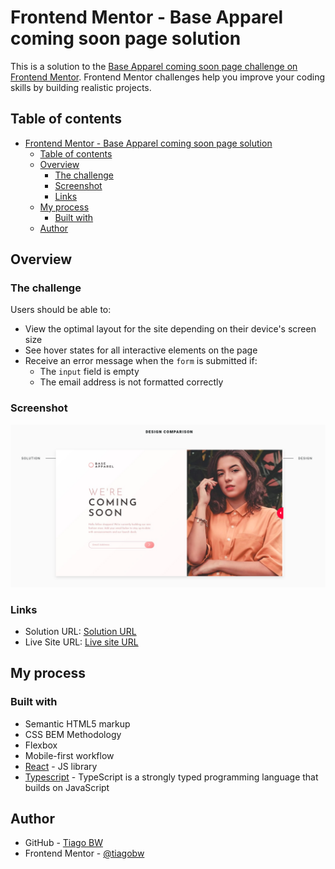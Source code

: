 # Frontend Mentor - Base Apparel coming soon page solution

This is a solution to the [Base Apparel coming soon page challenge on Frontend Mentor](https://www.frontendmentor.io/challenges/base-apparel-coming-soon-page-5d46b47f8db8a7063f9331a0). Frontend Mentor challenges help you improve your coding skills by building realistic projects.

## Table of contents

- [Frontend Mentor - Base Apparel coming soon page solution](#frontend-mentor---base-apparel-coming-soon-page-solution)
  - [Table of contents](#table-of-contents)
  - [Overview](#overview)
    - [The challenge](#the-challenge)
    - [Screenshot](#screenshot)
    - [Links](#links)
  - [My process](#my-process)
    - [Built with](#built-with)
  - [Author](#author)

## Overview

### The challenge

Users should be able to:

- View the optimal layout for the site depending on their device's screen size
- See hover states for all interactive elements on the page
- Receive an error message when the `form` is submitted if:
  - The `input` field is empty
  - The email address is not formatted correctly

### Screenshot

![](./screenshot.png)

### Links

- Solution URL: [Solution URL](https://github.com/tiagobw/base-apparel-coming-soon)
- Live Site URL: [Live site URL](https://base-apparel-coming-soon-frontendmentor-challenge.netlify.app/)

## My process

### Built with

- Semantic HTML5 markup
- CSS BEM Methodology
- Flexbox
- Mobile-first workflow
- [React](https://reactjs.org/) - JS library
- [Typescript](https://www.typescriptlang.org/) - TypeScript is a strongly typed programming language that builds on JavaScript

## Author

- GitHub - [Tiago BW](https://github.com/tiagobw/)
- Frontend Mentor - [@tiagobw](https://www.frontendmentor.io/profile/tiagobw)
